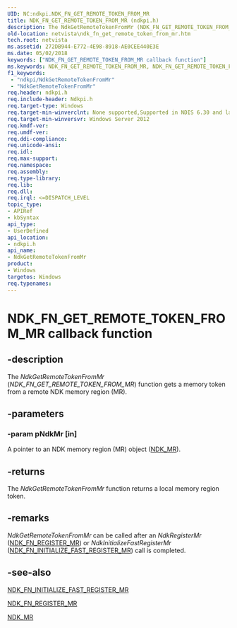 ```yaml
---
UID: NC:ndkpi.NDK_FN_GET_REMOTE_TOKEN_FROM_MR
title: NDK_FN_GET_REMOTE_TOKEN_FROM_MR (ndkpi.h)
description: The NdkGetRemoteTokenFromMr (NDK_FN_GET_REMOTE_TOKEN_FROM_MR) function gets a memory token from a remote NDK memory region (MR).
old-location: netvista\ndk_fn_get_remote_token_from_mr.htm
tech.root: netvista
ms.assetid: 272DB944-E772-4E98-8918-AE0CEE440E3E
ms.date: 05/02/2018
keywords: ["NDK_FN_GET_REMOTE_TOKEN_FROM_MR callback function"]
ms.keywords: NDK_FN_GET_REMOTE_TOKEN_FROM_MR, NDK_FN_GET_REMOTE_TOKEN_FROM_MR callback, NdkGetRemoteTokenFromMr, NdkGetRemoteTokenFromMr callback function [Network Drivers Starting with Windows Vista], ndkpi/NdkGetRemoteTokenFromMr, netvista.ndk_fn_get_remote_token_from_mr
f1_keywords:
 - "ndkpi/NdkGetRemoteTokenFromMr"
 - "NdkGetRemoteTokenFromMr"
req.header: ndkpi.h
req.include-header: Ndkpi.h
req.target-type: Windows
req.target-min-winverclnt: None supported,Supported in NDIS 6.30 and later.
req.target-min-winversvr: Windows Server 2012
req.kmdf-ver: 
req.umdf-ver: 
req.ddi-compliance: 
req.unicode-ansi: 
req.idl: 
req.max-support: 
req.namespace: 
req.assembly: 
req.type-library: 
req.lib: 
req.dll: 
req.irql: <=DISPATCH_LEVEL
topic_type:
- APIRef
- kbSyntax
api_type:
- UserDefined
api_location:
- ndkpi.h
api_name:
- NdkGetRemoteTokenFromMr
product:
- Windows
targetos: Windows
req.typenames: 
---
```


# NDK_FN_GET_REMOTE_TOKEN_FROM_MR callback function


## -description


The <i>NdkGetRemoteTokenFromMr</i> (<i>NDK_FN_GET_REMOTE_TOKEN_FROM_MR</i>) function gets a memory token from a remote NDK memory region (MR).


## -parameters




### -param pNdkMr [in]

A pointer to an NDK memory region (MR) object (<a href="https://docs.microsoft.com/windows-hardware/drivers/ddi/ndkpi/ns-ndkpi-_ndk_mr">NDK_MR</a>).


## -returns



The 
     <i>NdkGetRemoteTokenFromMr</i> function returns a local memory region token.




## -remarks



<i>NdkGetRemoteTokenFromMr</i> can be called after an <i>NdkRegisterMr</i> (<a href="https://docs.microsoft.com/windows-hardware/drivers/ddi/ndkpi/nc-ndkpi-ndk_fn_register_mr">NDK_FN_REGISTER_MR</a>) or <i>NdkInitializeFastRegisterMr</i> (<a href="https://docs.microsoft.com/windows-hardware/drivers/ddi/ndkpi/nc-ndkpi-ndk_fn_initialize_fast_register_mr">NDK_FN_INITIALIZE_FAST_REGISTER_MR</a>)  call is completed.




## -see-also




<a href="https://docs.microsoft.com/windows-hardware/drivers/ddi/ndkpi/nc-ndkpi-ndk_fn_initialize_fast_register_mr">NDK_FN_INITIALIZE_FAST_REGISTER_MR</a>



<a href="https://docs.microsoft.com/windows-hardware/drivers/ddi/ndkpi/nc-ndkpi-ndk_fn_register_mr">NDK_FN_REGISTER_MR</a>



<a href="https://docs.microsoft.com/windows-hardware/drivers/ddi/ndkpi/ns-ndkpi-_ndk_mr">NDK_MR</a>
 

 

